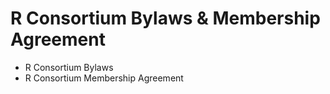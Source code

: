 # R Consortium Bylaws & Membership Agreement

- R Consortium Bylaws
- R Consortium Membership Agreement

